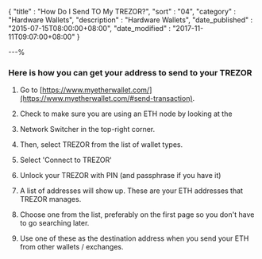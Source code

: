 {
"title"       : "How Do I Send TO My TREZOR?",
"sort"        : "04",
"category"    : "Hardware Wallets",
"description" : "Hardware Wallets",
"date_published" : "2015-07-15T08:00:00+08:00",
"date_modified"  : "2017-11-11T09:07:00+08:00"
}

---%
### Here is how you can get your address to send to your TREZOR

1.  Go to [https://www.myetherwallet.com/](https://www.myetherwallet.com/#send-transaction).

2. Check to make sure you are using an ETH node by looking at the

3. Network Switcher in the top-right corner.

4. Then, select TREZOR from the list of wallet types.

5. Select 'Connect to TREZOR'

6. Unlock your TREZOR with PIN (and passphrase if you have it)

7. A list of addresses will show up. These are your ETH addresses that TREZOR manages.

8. Choose one from the list, preferably on the first page so you don't have to go searching later.

9. Use one of these as the destination address when you send your ETH from other wallets / exchanges.


